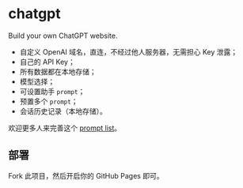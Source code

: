 # chatgpt
Build your own ChatGPT website.

- 自定义 OpenAI 域名，直连，不经过他人服务器，无需担心 Key 泄露；
- 自己的 API Key；
- 所有数据都在本地存储；
- 模型选择；
- 可设置助手 `prompt`；
- 预置多个 `prompt`；
- 会话历史记录（本地存储）。

欢迎更多人来完善这个 [prompt list](https://github.com/excing/chatgpt/blob/main/prompts.json)。

## 部署

Fork 此项目，然后开启你的 GitHub Pages 即可。